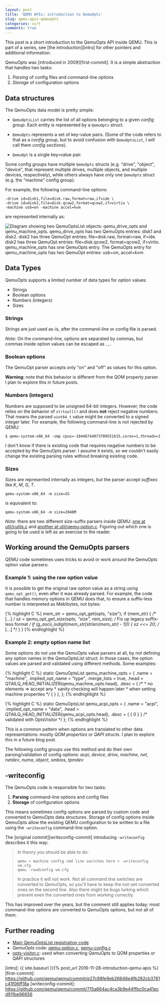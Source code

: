 ```yaml
---
layout: post
title: 'QEMU APIs: introduction to QemuOpts'
slug: qemu-apis-qemuopts
categories: virt
comments: true
---
```


This post is a short introduction to the QemuOpts API inside
QEMU. This is part of a series, see [the introduction][intro] for
other pointers and additional information.

<!--more-->

QemuOpts was [introduced in 2009][first-commit]. It is a simple
abstraction that handles two tasks:

1. *Parsing* of config files and command-line options
2. *Storage* of configuration options

## Data structures

The QemuOpts data model is pretty simple:

* `QemuOptsList` carries the list of all options belonging to a
  given *config group*. Each entity is represented by a
  `QemuOpts` struct.

* `QemuOpts` represents a set of key-value pairs. (Some of the
  code refers to that as a *config group*, but to avoid confusion
  with `QemuOptsList`, I will call them *config sections*).

* `QemuOpt` is a single key=value pair.

Some config groups have multiple `QemuOpts` structs (e.g.
"drive", "object", "device", that represent multiple drives,
multiple objects, and multiple devices, respectively), while
others always have only one `QemuOpts` struct (e.g. the "machine"
config group).

For example, the following command-line options:

```
-drive id=disk1,file=disk.raw,format=raw,if=ide \
-drive id=disk2,file=disk.qcow2,format=qcow2,if=virtio \
-machine usb=on -machine accel=kvm
```

are represented internally as:

<img alt="Diagram showing two QemuOptsList objects: qemu_drive_opts and qemu_machine_opts. qemu_drive_opts has two QemuOpts entries: disk1 and disk2. disk2 has three QemuOpt entries: file=disk.raw, format=raw, if=ide. disk2 has three QemuOpt entries: file=disk.qcow2, format=qcow2, if=virtio. qemu_machine_opts has one QemuOpts entry. The QemuOpts entry for qemu_machine_opts has two QemuOpt entries: usb=on, accel=kvm" src="{{ site.baseurl }}/qemuopts-example.mmd.png">

## Data Types

QemuOpts supports a limited number of data types for option
values:

* Strings
* Boolean options
* Numbers (integers)
* Sizes

### Strings

Strings are just used as-is, after the command-line or config
file is parsed.

*Note:* On the command-line, options are separated by commas, but
commas inside option values can be escaped as `,,`.

### Boolean options

The QemuOpt parser accepts only "on" and "off" as values for this
option.

**Warning:** note that this behavior is different from the QOM
property parser. I plan to explore this in future posts.

### Numbers (integers)

Numbers are supposed to be unsigned 64-bit integers. However, the
code relies on the behavior of `strtoull()` and does **not**
reject negative numbers. That means the parsed `uint64_t` value
might be converted to a signed integer later. For example, the
following command-line is not rejected by QEMU:

```
$ qemu-system-x86_64 -smp cpus=-18446744073709551615,cores=1,threads=1
```

I don't know if there is existing code that requires negative
numbers to be accepted by the QemuOpts parser. I assume it
exists, so we couldn't easily change the existing parsing rules
without breaking existing code.

### Sizes

Sizes are represented internally as integers, but the parser
accept *suffixes* like *K*, *M*, *G*, *T*.

    qemu-system-x86_64 -m size=2G

is equivalent to:

    qemu-system-x86_64 -m size=2048M

*Note:* there are two different size-suffix parsers inside QEMU:
[one at util/cutils.c](https://github.com/qemu/qemu/blob/v2.8.0/util/cutils.c#L208) and
[another at util/qemu-option.c](https://github.com/qemu/qemu/blob/v2.8.0/util/qemu-option.c#L177).
Figuring out which one is going to be used is left as an exercise to the reader.

## Working around the QemuOpts parsers

QEMU code sometimes uses tricks to avoid or work around the
QemuOpts option value parsers:

### Example 1: using the raw option value

It is possible to get the original raw option value as a string
using `qemu_opt_get()`, even after it was already parsed. For
example, the code that handles memory options in QEMU does that,
to ensure a suffix-less number is interpreted as Mebibytes, not
bytes:

{% highlight C %}
    mem_str = qemu_opt_get(opts, "size");
    if (mem_str) {
        /* [...] */
        sz = qemu_opt_get_size(opts, "size", ram_size);
        /* Fix up legacy suffix-less format */
        if (g_ascii_isdigit(mem_str[strlen(mem_str) - 1])) {
            sz <<= 20;
            /* [...] */
        }
    }
{% endhighlight %}

### Example 2: empty option name list

Some options do not use the QemuOpts value parsers at all, by not
defining any option names in the QemuOptsList struct. In those
cases, the option values are parsed and validated using different
methods. Some examples:

{% highlight C %}
static QemuOptsList qemu_machine_opts = {
    .name = "machine",
    .implied_opt_name = "type",
    .merge_lists = true,
    .head = QTAILQ_HEAD_INITIALIZER(qemu_machine_opts.head),
    .desc = {
        /*
         * no elements => accept any
         * sanity checking will happen later
         * when setting machine properties
         */
        { }
    },
};
{% endhighlight %}

{% highlight C %}
static QemuOptsList qemu_acpi_opts = {
    .name = "acpi",
    .implied_opt_name = "data",
    .head = QTAILQ_HEAD_INITIALIZER(qemu_acpi_opts.head),
    .desc = { { 0 } } /* validated with OptsVisitor */
};
{% endhighlight %}

This is a common pattern when options are translated to other
data representations: mostly *QOM properties* or *QAPI structs*.
I plan to explore this in a future blog post.

The following config groups use this method and do their own
parsing/validation of config options: *acpi*, *device*, *drive*,
*machine*, *net*, *netdev*, *numa*, *object*, *smbios*, *tpmdev*

## -writeconfig

The QemuOpts code is responsible for two tasks:

1. **Parsing** command-line options and config files
2. **Storage** of configuration options

This means sometimes config options are parsed by custom code and
converted to QemuOpts data structures. Storage of config options
inside QemuOpts allow the existing QEMU configuration to be
written to a file using the `-writeconfig` command-line option.

The [original commit][writeconfig-commit] introducing
`-writeconfig` describes it this way:

> In theory you should be able to do:
> 
>     qemu < machine config cmd line switches here > -writeconfig vm.cfg
>     qemu -readconfig vm.cfg
> 
> In practice it will not work.  Not all command line switches are
> converted to QemuOpts, so you'll have to keep the not-yet converted ones
> on the second line.  Also there might be bugs lurking which prevent even
> the converted ones from working correctly.

This has improved over the years, but the comment still applies
today: most command-line options are converted to QemuOpts
options, but not all of them.

## Further reading

* [Main QemuOptsList registration code](https://github.com/qemu/qemu/blob/v2.8.0/vl.c#L3047)
* QemuOpts code: [qemu-option.c](https://github.com/qemu/qemu/blob/v2.8.0/util/qemu-option.c),
  [qemu-config.c](https://github.com/qemu/qemu/blob/v2.8.0/util/qemu-config.c)
* [opts-visitor.c](https://github.com/qemu/qemu/blob/v2.8.0/qapi/opts-visitor.c):
  used when converting QemuOpts to QOM properties or QAPI structures


[intro]: {{ site.baseurl }}{% post_url 2016-11-28-introduction-qemu-apis %}
[first-commit]: https://github.com/qemu/qemu/commit/e27c88fe9eb26648e4fb282cb3761c41f06ff18a
[writeconfig-commit]: https://github.com/qemu/qemu/commit/715a664ac4ca3b9e44ffbc0ca41ecd91fbe96656

